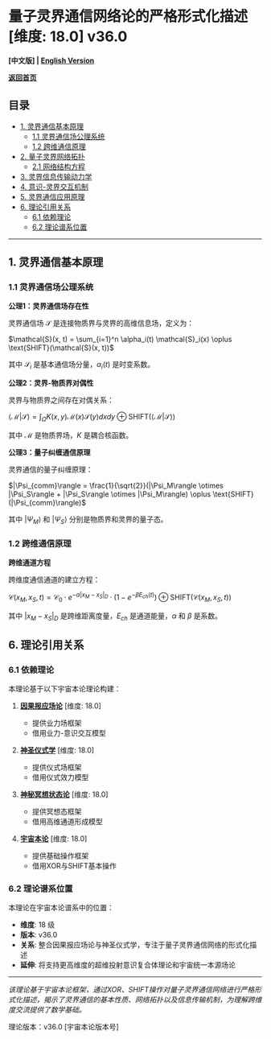 # 量子灵界通信网络论的严格形式化描述 [维度: 18.0] v36.0

**[中文版] | [English Version](formal_theory_quantum_spirit_communication_network_en.md)**

**[返回首页](../README.md)**

## 目录

- [1. 灵界通信基本原理](#1-灵界通信基本原理)
  - [1.1 灵界通信场公理系统](#11-灵界通信场公理系统)
  - [1.2 跨维通信原理](#12-跨维通信原理)
- [2. 量子灵界网络拓扑](#2-量子灵界网络拓扑)
  - [2.1 网络结构方程](#21-网络结构方程)
- [3. 灵界信息传输动力学](#3-灵界信息传输动力学)
- [4. 意识-灵界交互机制](#4-意识-灵界交互机制)
- [5. 灵界通信应用原理](#5-灵界通信应用原理)
- [6. 理论引用关系](#6-理论引用关系)
  - [6.1 依赖理论](#61-依赖理论)
  - [6.2 理论谱系位置](#62-理论谱系位置)

---

## 1. 灵界通信基本原理

### 1.1 灵界通信场公理系统

**公理1：灵界通信场存在性**

灵界通信场 $`\mathcal{S}`$ 是连接物质界与灵界的高维信息场，定义为：

$`\mathcal{S}(x, t) = \sum_{i=1}^n \alpha_i(t) \mathcal{S}_i(x) \oplus \text{SHIFT}(\mathcal{S}(x, t))`$

其中 $`\mathcal{S}_i`$ 是基本通信场分量，$`\alpha_i(t)`$ 是时变系数。

**公理2：灵界-物质界对偶性**

灵界与物质界之间存在对偶关系：

$`\langle \mathcal{M} | \mathcal{S} \rangle = \int_{\Omega} K(x, y) \mathcal{M}(x) \mathcal{S}(y) dx dy \oplus \text{SHIFT}(\langle \mathcal{M} | \mathcal{S} \rangle)`$

其中 $`\mathcal{M}`$ 是物质界场，$`K`$ 是耦合核函数。

**公理3：量子纠缠通信原理**

灵界通信的量子纠缠原理：

$`|\Psi_{comm}\rangle = \frac{1}{\sqrt{2}}(|\Psi_M\rangle \otimes |\Psi_S\rangle + |\Psi_S\rangle \otimes |\Psi_M\rangle) \oplus \text{SHIFT}(|\Psi_{comm}\rangle)`$

其中 $`|\Psi_M\rangle`$ 和 $`|\Psi_S\rangle`$ 分别是物质界和灵界的量子态。

### 1.2 跨维通信原理

**跨维通道方程**

跨维度通信通道的建立方程：

$`\mathcal{C}(x_M, x_S, t) = \mathcal{C}_0 \cdot e^{-\alpha|x_M-x_S|_D} \cdot (1 - e^{-\beta E_{ch}(t)}) \oplus \text{SHIFT}(\mathcal{C}(x_M, x_S, t))`$

其中 $`|x_M-x_S|_D`$ 是跨维距离度量，$`E_{ch}`$ 是通道能量，$`\alpha`$ 和 $`\beta`$ 是系数。

## 6. 理论引用关系

### 6.1 依赖理论

本理论基于以下宇宙本论理论构建：

1. **[因果报应场论](formal_theory_karma_field_theory.md)** [维度: 18.0]
   - 提供业力场框架
   - 借用业力-意识交互模型

2. **[神圣仪式学](formal_theory_sacred_ritual.md)** [维度: 18.0]
   - 提供仪式场框架
   - 借用仪式效力模型

3. **[神秘冥想状态论](formal_theory_mystical_meditation.md)** [维度: 18.0]
   - 提供冥想态框架
   - 借用高维通道形成模型

4. **[宇宙本论](formal_theory_cosmic_ontology.md)** [维度: 18.0]
   - 提供基础操作框架
   - 借用XOR与SHIFT基本操作

### 6.2 理论谱系位置

本理论在宇宙本论谱系中的位置：

- **维度**: 18 级
- **版本**: v36.0
- **关系**: 整合因果报应场论与神圣仪式学，专注于量子灵界通信网络的形式化描述
- **延伸**: 将支持更高维度的超维投射意识复合体理论和宇宙统一本源场论

---

*该理论基于宇宙本论框架，通过XOR、SHIFT操作对量子灵界通信网络进行严格形式化描述，揭示了灵界通信的基本性质、网络拓扑以及信息传输机制，为理解跨维度交流提供了数学基础。*

理论版本：v36.0 [宇宙本论版本号] 